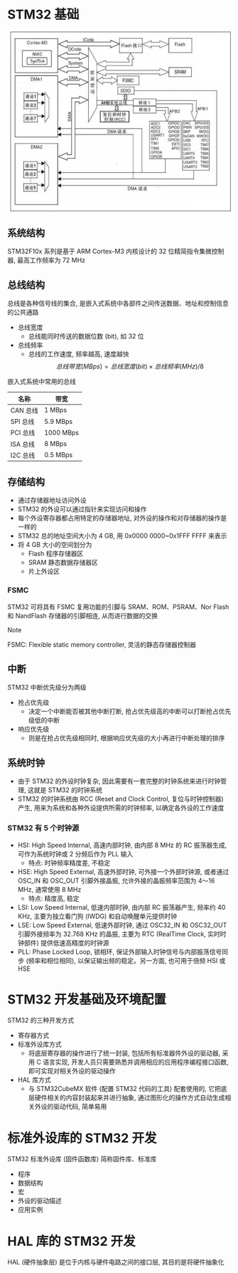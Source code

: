 # STM32 基础

![STM32F10x 芯片系统结构](./image/STM32F10x芯片系统结构.png)

## 系统结构

STM32F10x 系列是基于 ARM Cortex-M3 内核设计的 32 位精简指令集微控制器, 最高工作频率为 72 MHz

## 总线结构

总线是各种信号线的集合, 是嵌入式系统中各部件之间传送数据、地址和控制信息的公共通路

- 总线宽度
  - 总线能同时传送的数据位数 (bit), 如 32 位
- 总线频率
  - 总线的工作速度, 频率越高, 速度越快
$$
总线带宽 (MBps)= 总线宽度 (bit)\times 总线频率 (MHz)/8
$$

嵌入式系统中常用的总线

| 名称     | 带宽      |
| -------- | --------- |
| CAN 总线 | 1 MBps    |
| SPI 总线 | 5.9 MBps  |
| PCI 总线 | 1000 MBps |
| ISA 总线 | 8 MBps    |
| I2C 总线 | 0.5 MBps  |

## 存储结构

- 通过存储器地址访问外设
- STM32 的外设可以通过指针来实现访问和操作
- 每个外设寄存器都占用特定的存储器地址, 对外设的操作和对存储器的操作是一样的
- STM32 总的地址空间大小为 4 GB, 用 0x0000 0000~0x1FFF FFFF 来表示
- 将 4 GB 大小的空间划分为
  - Flash 程序存储器区
  - SRAM 静态数据存储器区
  - 片上外设区

### FSMC

STM32 可将具有 FSMC 复用功能的引脚与 SRAM、ROM、PSRAM、Nor Flash 和 NandFlash 存储器的引脚相连, 从而进行数据的交换

> [!NOTE]
> FSMC: Flexible static memory controller, 灵活的静态存储器控制器

## 中断

STM32 中断优先级分为两级
- 抢占优先级
  - 决定一个中断能否被其他中断打断, 抢占优先级高的中断可以打断抢占优先级低的中断
- 响应优先级
  - 则是在抢占优先级相同时, 根据响应优先级的大小再进行中断处理的排序

## 系统时钟

- 由于 STM32 的外设时钟复杂, 因此需要有一套完整的时钟系统来进行时钟管理, 这就是 STM32 的时钟系统
- STM32 的时钟系统由 RCC (Reset and Clock Control, 复位与时钟控制器) 产生, 用来为系统和各种外设提供所需的时钟频率, 以确定各外设的工作速度

### STM32 有 5 个时钟源

- HSI: High Speed Internal, 高速内部时钟, 由内部 8 MHz 的 RC 振荡器生成, 可作为系统时钟或 2 分频后作为 PLL 输入
  - 特点: 时钟频率精度差, 不稳定
- HSE: High Speed External, 高速外部时钟, 可外接一个外部时钟源, 或者通过 OSC_IN 和 OSC_OUT 引脚外接晶振, 允许外接的晶振频率范围为 4～16 MHz, 通常使用 8 MHz
  - 特点: 精度高, 稳定
- LSI: Low Speed Internal, 低速内部时钟, 由内部 RC 振荡器产生, 频率约 40 KHz, 主要为独立看门狗 (IWDG) 和自动唤醒单元提供时钟
- LSE: Low Speed External, 低速外部时钟, 通过 OSC32_IN 和 OSC32_OUT 引脚外接频率为 32.768 KHz 的晶振, 主要为 RTC (RealTime Clock, 实时时钟部件) 提供低速高精度的时钟源
- PLL: Phase Locked Loop, 锁相环, 保证外部输入时钟信号与内部振荡信号同步 (频率和相位相同), 以保证输出频的稳定。另一方面, 也可用于倍频 HSI 或 HSE

# STM32 开发基础及环境配置

STM32 的三种开发方式
- 寄存器方式
- 标准外设库方式
  - 将底层寄存器的操作进行了统一封装, 包括所有标准器件外设的驱动器, 采用 C 语言实现, 开发人员只需要熟悉并调用相应的应用程序编程接口函数, 即可实现对相关外设的驱动操作
- HAL 库方式
  - 与 STM32CubeMX 软件 (配置 STM32 代码的工具) 配套使用的, 它把底层硬件相关的内容封装起来并进行抽象, 通过图形化的操作方式自动生成相关外设的驱动代码, 简单易用

# 标准外设库的 STM32 开发

STM32 标准外设库 (固件函数库) 简称固件库、标准库
- 程序
- 数据结构
- 宏
- 外设的驱动描述
- 应用实例

# HAL 库的 STM32 开发

HAL (硬件抽象层) 是位于内核与硬件电路之间的接口层, 其目的是将硬件抽象化
